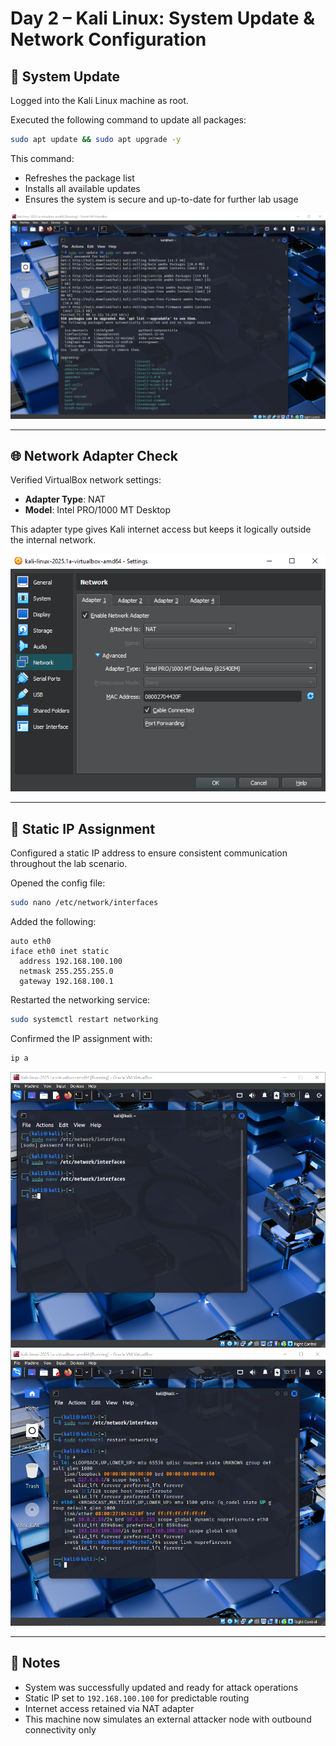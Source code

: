 # Day 2 – Kali Linux: System Update & Network Configuration

## 🔧 System Update

Logged into the Kali Linux machine as root.

Executed the following command to update all packages:

```bash
sudo apt update && sudo apt upgrade -y
```

This command:
- Refreshes the package list
- Installs all available updates
- Ensures the system is secure and up-to-date for further lab usage

![System update](../screenshots/kaliUpdate.png)

---

## 🌐 Network Adapter Check

Verified VirtualBox network settings:

- **Adapter Type**: NAT  
- **Model**: Intel PRO/1000 MT Desktop

This adapter type gives Kali internet access but keeps it logically outside the internal network.

![VBox adapter](../screenshots/kaliAdapter.png)

---

## 🛜 Static IP Assignment

Configured a static IP address to ensure consistent communication throughout the lab scenario.

Opened the config file:

```bash
sudo nano /etc/network/interfaces
```

Added the following:

```
auto eth0
iface eth0 inet static
  address 192.168.100.100
  netmask 255.255.255.0
  gateway 192.168.100.1
```

Restarted the networking service:

```bash
sudo systemctl restart networking
```

Confirmed the IP assignment with:

```bash
ip a
```

![Interfaces file](../screenshots/kaliNetwork.png)  
![IP check](../screenshots/kaliIpCheck.png)

---

## 💭 Notes

- System was successfully updated and ready for attack operations  
- Static IP set to `192.168.100.100` for predictable routing  
- Internet access retained via NAT adapter  
- This machine now simulates an external attacker node with outbound connectivity only
